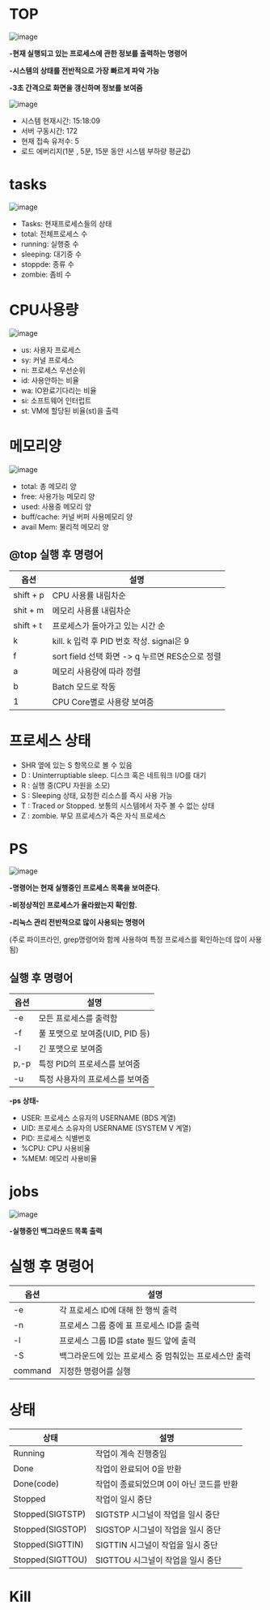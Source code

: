 # TOP

![image](https://github.com/ynn117/0522mHelloWorld/assets/133843571/d58e57ba-03a8-49f8-b916-0329b6f21b48)

**-현재 실행되고 있는 프로세스에 관한 정보를 출력하는 명령어**

**-시스템의 상태를 전반적으로 가장 빠르게 파악 가능**

**-3초 간격으로 화면을 갱신하며 정보를 보여줌**

![image](https://github.com/ynn117/0522mHelloWorld/assets/133843571/1ece01a1-91bf-42c9-9109-3f56272a882f)

* 시스템 현재시간: 15:18:09
* 서버 구동시간: 172
* 현재 접속 유저수: 5
* 로드 에버리지(1분 , 5분, 15분 동안 시스템 부하량 평균값)

# tasks
![image](https://github.com/ynn117/0522mHelloWorld/assets/133843571/79a3dec9-0a10-449b-9199-1c77f3866be0)

* Tasks: 현재프로세스들의 상태
* total: 전체프로세스 수
* running: 실행중 수
* sleeping: 대기중 수
* stoppde: 종류 수
* zombie: 좀비 수

# CPU사용량
![image](https://github.com/ynn117/0522mHelloWorld/assets/133843571/dafe681b-10f2-4c3d-a21e-294e9c1678f7)
* us: 사용자 프로세스
* sy: 커널 프로세스
* ni: 프로세스 우선순위
* id: 사용안하는 비율
* wa: IO완료기다리는 비율
* si: 소프트웨어 인터럽트
* st: VM에 할당된 비율(st)을 출력

# 메모리양
![image](https://github.com/ynn117/0522mHelloWorld/assets/133843571/df67261b-5579-4439-822c-42bd2e605d3c)

* total: 총 메모리 양
* free: 사용가능 메모리 양
* used: 사용중 메모리 양
* buff/cache: 커널 버퍼 사용메모리 양 
* avail Mem: 물리적 메모리 양


## @top 실행 후 명령어

|  **옵션**  | **설명** |
|----------|-----------------------|
| shift + p | CPU 사용률 내림차순 |
| shit + m | 메모리 사용률 내림차순 |
| shift + t | 프로세스가 돌아가고 있는 시간 순 |
| k | kill. k 입력 후 PID 번호 작성. signal은 9 |
| f | sort field 선택 화면 -> q 누르면 RES순으로 정렬 |
| a | 메모리 사용량에 따라 정렬 |
| b | Batch 모드로 작동 |
| 1 | CPU Core별로 사용량 보여줌 |

# 프로세스 상태

* SHR 옆에 있는 S 항목으로 볼 수 있음
*  D : Uninterruptiable sleep. 디스크 혹은 네트워크 I/O를 대기
* R : 실행 중(CPU 자원을 소모)
* S : Sleeping 상태, 요청한 리소스를 즉시 사용 가능
* T : Traced or Stopped. 보통의 시스템에서 자주 볼 수 없는 상태
* Z : zombie. 부모 프로세스가 죽은 자식 프로세스

# PS

![image](https://github.com/ynn117/0522mHelloWorld/assets/133843571/27e0bf55-0d40-4135-a818-89553ee52e36)

**-명령어는 현재 실행중인 프로세스 목록을 보여준다.**

**-비정상적인 프로세스가 올라왔는지 확인함.**

**-리눅스 관리 전반적으로 많이 사용되는 명령어**

(주로 파이프라인, grep명령어와 함께 사용하여 특정 프로세스를 확인하는데 많이 사용됨)

## 실행 후 명령어

|  **옵션**  | **설명** |
|----------|-----------------------|
| -e | 모든 프로세스를 출력함 |
| -f | 풀 포맷으로 보여줌(UID, PID 등) |
| -l | 긴 포맷으로 보여줌 |
| p,-p | 특정 PID의 프로세스를 보여줌 |
| -u | 특정 사용자의 프로세스를 보여줌 |

**-ps 상태-**

* USER: 프로세스 소유자의 USERNAME (BDS 계열)
* UID: 프로세스 소유자의 USERNAME (SYSTEM V 계열)
* PID: 프로세스 식별번호
* %CPU: CPU 사용비율
* %MEM: 메모리 사용비율

# jobs

![image](https://github.com/ynn117/0522mHelloWorld/assets/133843571/008bc81f-0bb7-4887-a221-f025b1d23405)

**-실행중인 백그라운드 목록 출력**

# 실행 후 명령어

|  **옵션**  | **설명** |
|----------|-----------------------|
| -e | 각 프로세스 ID에 대해 한 행씩 출력 |
| -n | 프로세스 그룹 중에 표 프로세스 ID를 출력 |
| -l | 프로세스 그룹 ID를 state 필드 앞에 출력 |
| -S | 백그라운드에 있는 프로세스 중 멈춰있는 프로세스만 출력|
| command | 지정한 명령어를 실행 |

# 상태

|  **상태**  | **설명** |
|----------|-----------------------|
| Running | 작업이 계속 진행중임 |
| Done | 작업이 완료되어 0을 반환 |
| Done(code) | 작업이 종료되었으며 0이 아닌 코드를 반환 |
| Stopped | 작업이 일시 중단 |
| Stopped(SIGTSTP) | SIGTSTP 시그널이 작업을 일시 중단 |
| Stopped(SIGSTOP) | SIGSTOP 시그널이 작업을 일시 중단 |
| Stopped(SIGTTIN) | SIGTTIN 시그널이 작업을 일시 중단 |
| Stopped(SIGTTOU) | SIGTTOU 시그널이 작업을 일시 중단 |

# Kill
